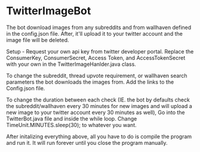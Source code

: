 # TwitterImageBot

The bot download images from any subreddits and from wallhaven defined in the config.json file. After, it'll upload it to your twitter account and the image file will be deleted.

Setup -
Request your own api key from twitter developer portal.
Replace the ConsumerKey, ConsumerSecret, Access Token, and AccessTokenSecret with your own in the TwitterImageHanlder.java class.

To change the subreddit, thread upvote requirement, or wallhaven search parameters the bot downloads the images from. Add the links to the Config.json file.

To change the duration between each check (IE. the bot by defaults check the subreddit/wallhaven every 30 minutes for new images and will upload a new image to your twitter account every 30 minutes as well), Go into the TwitterBot.java file and inside the while loop. Change TimeUnit.MINUTES.sleep(30); to whatever you want.

After initalizing everything above, all you have to do is compile the program and run it. It will run forever until you close the program manually. 
